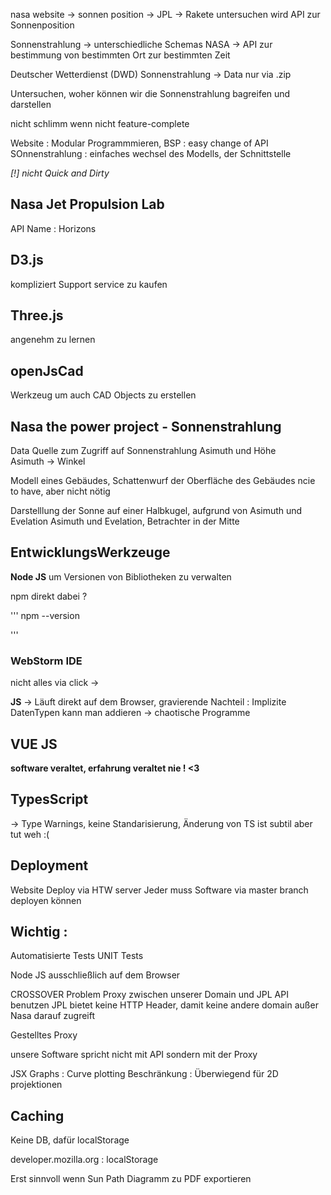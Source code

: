 

nasa website -> sonnen position 
	-> JPL -> Rakete untersuchen wird 
		API zur Sonnenposition 

Sonnenstrahlung -> unterschiedliche Schemas 
	NASA -> API zur bestimmung von bestimmten Ort zur bestimmten Zeit 

Deutscher Wetterdienst (DWD) Sonnenstrahlung -> Data nur via .zip 

Untersuchen, woher können wir die Sonnenstrahlung bagreifen und darstellen 


nicht schlimm wenn nicht feature-complete 

Website : Modular Programmmieren, BSP : easy change of API 
SOnnenstrahlung : einfaches wechsel des Modells, der Schnittstelle 

*[!] nicht Quick and Dirty* 

## Nasa Jet Propulsion Lab 
API Name : Horizons 




## D3.js
kompliziert 
Support service zu kaufen 

## Three.js 
angenehm zu lernen 

## openJsCad 
Werkzeug um auch CAD Objects zu erstellen 



## Nasa the power project - Sonnenstrahlung

Data Quelle zum Zugriff auf Sonnenstrahlung 
Asimuth und Höhe  
Asimuth -> Winkel

Modell eines Gebäudes, Schattenwurf der Oberfläche des Gebäudes 
	ncie to have, aber nicht nötig 

Darstelllung der Sonne auf einer Halbkugel, aufgrund von Asimuth und Evelation 
Asimuth und Evelation, Betrachter in der Mitte 


## EntwicklungsWerkzeuge 
**Node JS** um Versionen von Bibliotheken zu verwalten 

npm direkt dabei ? 

'''
npm --version

'''

### WebStorm IDE 
nicht alles via click -> 


**JS** -> Läuft direkt auf dem Browser, gravierende Nachteil : Implizite DatenTypen kann man addieren -> chaotische Programme 

## VUE JS 
**software veraltet, erfahrung veraltet nie ! <3**


## TypesScript 
-> Type Warnings, keine Standarisierung, Änderung von TS ist subtil aber tut weh :( 

## Deployment 
Website Deploy via HTW server 
Jeder muss Software via master branch deployen können 




## Wichtig : 
Automatisierte Tests 
	UNIT Tests


Node JS 
ausschließlich auf dem Browser 

CROSSOVER Problem 
	Proxy zwischen unserer Domain und JPL API benutzen 
	JPL bietet keine HTTP Header, damit keine andere domain außer Nasa darauf zugreift 

Gestelltes Proxy 

unsere Software spricht nicht mit API sondern mit der Proxy 

JSX Graphs : Curve plotting 
	Beschränkung : Überwiegend für 2D projektionen 





## Caching 
Keine DB, dafür localStorage 

developer.mozilla.org : localStorage 

Erst sinnvoll wenn Sun Path Diagramm zu PDF exportieren 





